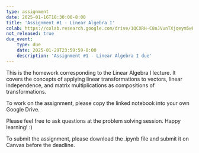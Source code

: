 ```yaml
---
type: assignment
date: 2025-01-16T18:30:00-8:00
title: 'Assignment #1 - Linear Algebra I'
colab: https://colab.research.google.com/drive/1QCXRH-C8oJVunTXjqeym5wF6rAlRxK5d?usp=share_link
not_released: true
due_event: 
    type: due
    date: 2025-01-29T23:59:59-8:00
    description: 'Assignment #1 - Linear Algebra I due'
---
```

This is the homework corresponding to the Linear Algebra I lecture. It covers the concepts of applying linear transformations to vectors, linear independence, and matrix multiplications as compositions of transformations. 

To work on the assignment, please copy the linked notebook into your own Google Drive. 

Please feel free to ask questions at the problem solving session. Happy learning! :)

To submit the assignment, please download the .ipynb file and submit it on Canvas before the deadline.
